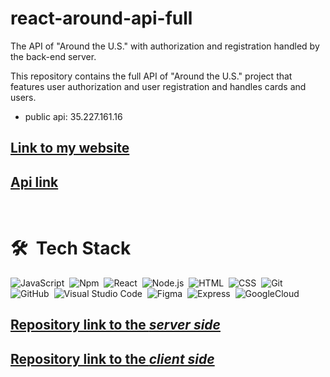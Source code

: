 # react-around-api-full
The API of "Around the U.S." with authorization and registration handled by the back-end server.

This repository contains the full API of "Around the U.S." project that features user authorization and user registration and handles cards and users. 

* public api: 35.227.161.16

## [Link to my website](https://www.gali-around.students.nomoreparties.sbs/)

## [Api link](https://api.gali-around.students.nomoreparties.sbs/)
&nbsp;

# 🛠 &nbsp;Tech Stack

![JavaScript](https://img.shields.io/badge/-JavaScript-05122A?style=flat&logo=javascript)&nbsp;
![Npm](https://img.shields.io/badge/-Npm-05122A?style=flat&logo=npm)&nbsp;
![React](https://img.shields.io/badge/-React-05122A?style=flat&logo=react)&nbsp;
![Node.js](https://img.shields.io/badge/-Node.js-05122A?style=flat&logo=node.js)&nbsp;
![HTML](https://img.shields.io/badge/-HTML-05122A?style=flat&logo=HTML5)&nbsp;
![CSS](https://img.shields.io/badge/-CSS-05122A?style=flat&logo=CSS3&logoColor=1572B6)&nbsp;
![Git](https://img.shields.io/badge/-Git-05122A?style=flat&logo=git)&nbsp;
![GitHub](https://img.shields.io/badge/-GitHub-05122A?style=flat&logo=github)&nbsp;
![Visual Studio Code](https://img.shields.io/badge/-Visual%20Studio%20Code-05122A?style=flat&logo=visual-studio-code&logoColor=007ACC)&nbsp;
![Figma](https://img.shields.io/badge/-Figma-05121A?style=flat&logo=figma)&nbsp;
![Express](https://img.shields.io/badge/-Express-05122A?style=flat&logo=express)&nbsp;
![GoogleCloud](https://img.shields.io/badge/-GoogleCloud-05122A?style=flat&logo=googlecloud)&nbsp;


## [Repository link to the ***server side***](https://github.com/galiii/react-around-api-full/tree/main/backend)

## [Repository link to the ***client side***](https://github.com/galiii/react-around-api-full/tree/main/frontend)

